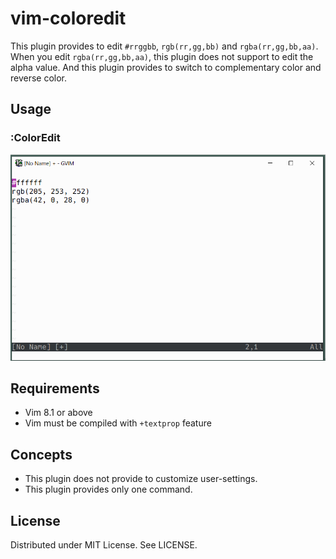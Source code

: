 
# vim-coloredit

This plugin provides to edit `#rrggbb`, `rgb(rr,gg,bb)` and `rgba(rr,gg,bb,aa)`.
When you edit `rgba(rr,gg,bb,aa)`, this plugin does not support to edit the alpha value.
And this plugin provides to switch to complementary color and reverse color.

## Usage

### :ColorEdit

![](https://raw.githubusercontent.com/rbtnn/vim-coloredit/master/coloredit.gif)

## Requirements

* Vim 8.1 or above
* Vim must be compiled with `+textprop` feature

## Concepts

* This plugin does not provide to customize user-settings.
* This plugin provides only one command.

## License

Distributed under MIT License. See LICENSE.

